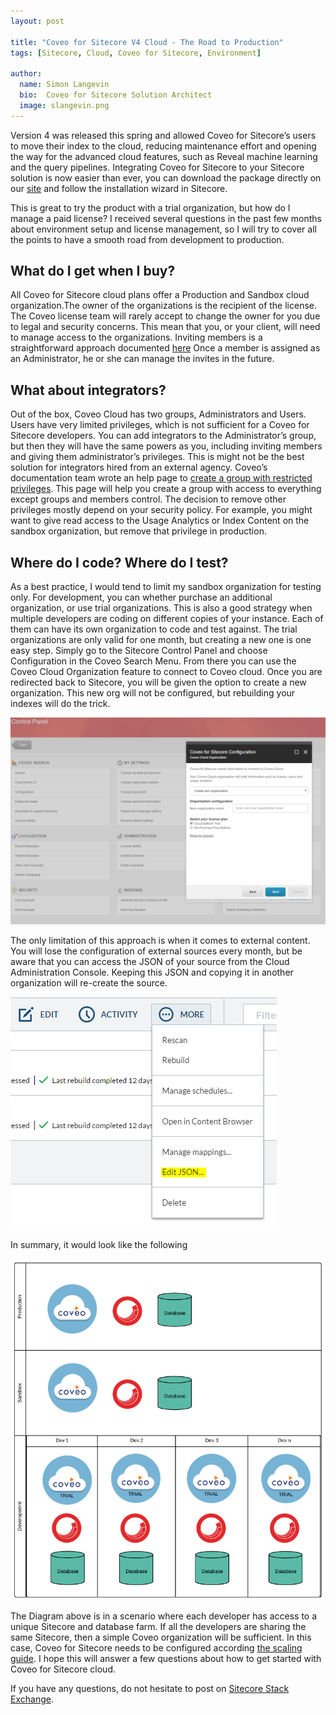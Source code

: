 ```yaml
---
layout: post

title: "Coveo for Sitecore V4 Cloud - The Road to Production"
tags: [Sitecore, Cloud, Coveo for Sitecore, Environment]

author:
  name: Simon Langevin
  bio:  Coveo for Sitecore Solution Architect
  image: slangevin.png
---
```

Version 4 was released this spring and allowed Coveo for Sitecore’s users to move their index to the cloud, reducing maintenance effort and opening the way for the advanced cloud features, such as Reveal machine learning and the query pipelines.
Integrating Coveo for Sitecore to your Sitecore solution is now easier than ever, you can download the package directly on our [site](http://www.coveo.com/en/solutions/coveo-for-sitecore/download) and follow the installation wizard in Sitecore.
<!-- more -->
This is great to try the product with a trial organization, but how do I manage a paid license?
I received several questions in the past few months about environment setup and license management, so I will try to cover all the points to have a smooth road from development to production.

## What do I get when I buy?

All Coveo for Sitecore cloud plans offer a Production and Sandbox cloud organization.The owner of the organizations is the recipient of the license. 
The Coveo license team will rarely accept to change the owner for you due to legal and security concerns. This mean that you, or your client, will need to manage access to the organizations.
Inviting members is a straightforward approach documented [here](https://developers.coveo.com/display/SitecoreV4/Sharing+Your+Customer+License+with+Developers+or+System+Integrators#SharingYourCustomerLicensewithDevelopersorSystemIntegrators-AddMembers) 
Once a member is assigned as an Administrator, he or she can manage the invites in the future.

## What about integrators?

Out of the box, Coveo Cloud has two groups, Administrators and Users. Users have very limited privileges, which is not sufficient for a Coveo for Sitecore developers. 
You can add integrators to the Administrator’s group, but then they will have the same powers as you, including inviting members and giving them administrator’s privileges. 
This is might not be the best solution for integrators hired from an external agency. Coveo’s documentation team wrote an help page to [create a group with restricted privileges](https://developers.coveo.com/display/SitecoreV4/Creating+a+Group+with+Restricted+Privileges). 
This page will help you create a group with access to everything except groups and members control. The decision to remove other privileges mostly depend on your security policy. 
For example, you might want to give read access to the Usage Analytics or Index Content on the sandbox organization, but remove that privilege in production.

## Where do I code? Where do I test?

As a best practice, I would tend to limit my sandbox organization for testing only. For development, you can whether purchase an additional organization, or use trial organizations.
This is also a good strategy when multiple developers are coding on different copies of your instance. Each of them can have its own organization to code and test against.
The trial organizations are only valid for one month, but creating a new one is one easy step. Simply go to the Sitecore Control Panel and choose Configuration in the Coveo Search Menu. From there you can use the Coveo Cloud Organization feature to connect to Coveo cloud. Once you are redirected back to Sitecore, you will be given the option to create a new organization. This new org will not be configured, but rebuilding your indexes will do the trick.

![Coveo for Sitecore Cloud Configuration](/images/CoveoForSitecoreV4Cloud/NewOrg.png)

The only limitation of this approach is when it comes to external content. You will lose the configuration of external sources every month, but be aware that you can access the JSON of your source from the Cloud Administration Console. Keeping this JSON and copying it in another organization will re-create the source.

![Coveo Source JSON](/images/CoveoForSitecoreV4Cloud/EditJSON.png)

In summary, it would look like the following

![Coveo for Sitecore Cloud Environment](/images/CoveoForSitecoreV4Cloud/CloudEnv.png)

The Diagram above is in a scenario where each developer has access to a unique Sitecore and database farm. If all the developers are sharing the same Sitecore, then a simple Coveo organization will be sufficient. 
In this case, Coveo for Sitecore needs to be configured according [the scaling guide](https://developers.coveo.com/display/SitecoreV4/Installing+Coveo+for+Sitecore+in+a+CM+or+CD+Configuration).
I hope this will answer a few questions about how to get started with Coveo for Sitecore cloud.

If you have any questions, do not hesitate to post on [Sitecore Stack Exchange](http://sitecore.stackexchange.com/).
